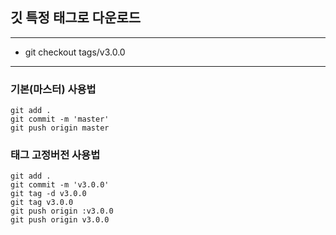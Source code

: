## 깃 특정 태그로 다운로드

---

- git checkout tags/v3.0.0

---

### 기본(마스터) 사용법

```
git add .
git commit -m 'master'
git push origin master
```

### 태그 고정버전 사용법
```
git add .
git commit -m 'v3.0.0'
git tag -d v3.0.0
git tag v3.0.0
git push origin :v3.0.0
git push origin v3.0.0
```
